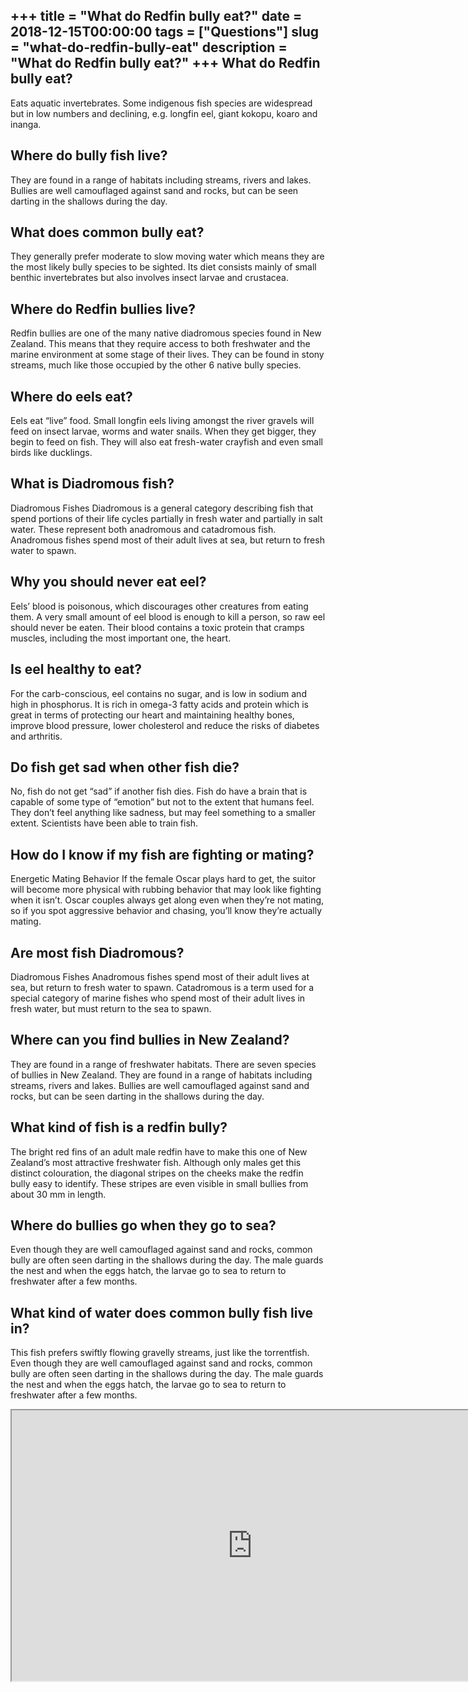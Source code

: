 +++
title = "What do Redfin bully eat?"
date = 2018-12-15T00:00:00
tags = ["Questions"]
slug = "what-do-redfin-bully-eat"
description = "What do Redfin bully eat?"
+++
What do Redfin bully eat?
-------------------------

Eats aquatic invertebrates. Some indigenous fish species are widespread but in low numbers and declining, e.g. longfin eel, giant kokopu, koaro and inanga.

Where do bully fish live?
-------------------------

They are found in a range of habitats including streams, rivers and lakes. Bullies are well camouflaged against sand and rocks, but can be seen darting in the shallows during the day.

What does common bully eat?
---------------------------

They generally prefer moderate to slow moving water which means they are the most likely bully species to be sighted. Its diet consists mainly of small benthic invertebrates but also involves insect larvae and crustacea.

Where do Redfin bullies live?
-----------------------------

Redfin bullies are one of the many native diadromous species found in New Zealand. This means that they require access to both freshwater and the marine environment at some stage of their lives. They can be found in stony streams, much like those occupied by the other 6 native bully species.

Where do eels eat?
------------------

Eels eat “live” food. Small longfin eels living amongst the river gravels will feed on insect larvae, worms and water snails. When they get bigger, they begin to feed on fish. They will also eat fresh-water crayfish and even small birds like ducklings.

What is Diadromous fish?
------------------------

Diadromous Fishes Diadromous is a general category describing fish that spend portions of their life cycles partially in fresh water and partially in salt water. These represent both anadromous and catadromous fish. Anadromous fishes spend most of their adult lives at sea, but return to fresh water to spawn.

Why you should never eat eel?
-----------------------------

Eels’ blood is poisonous, which discourages other creatures from eating them. A very small amount of eel blood is enough to kill a person, so raw eel should never be eaten. Their blood contains a toxic protein that cramps muscles, including the most important one, the heart.

Is eel healthy to eat?
----------------------

For the carb-conscious, eel contains no sugar, and is low in sodium and high in phosphorus. It is rich in omega-3 fatty acids and protein which is great in terms of protecting our heart and maintaining healthy bones, improve blood pressure, lower cholesterol and reduce the risks of diabetes and arthritis.

Do fish get sad when other fish die?
------------------------------------

No, fish do not get “sad” if another fish dies. Fish do have a brain that is capable of some type of “emotion” but not to the extent that humans feel. They don’t feel anything like sadness, but may feel something to a smaller extent. Scientists have been able to train fish.

How do I know if my fish are fighting or mating?
------------------------------------------------

Energetic Mating Behavior If the female Oscar plays hard to get, the suitor will become more physical with rubbing behavior that may look like fighting when it isn’t. Oscar couples always get along even when they’re not mating, so if you spot aggressive behavior and chasing, you’ll know they’re actually mating.

Are most fish Diadromous?
-------------------------

Diadromous Fishes Anadromous fishes spend most of their adult lives at sea, but return to fresh water to spawn. Catadromous is a term used for a special category of marine fishes who spend most of their adult lives in fresh water, but must return to the sea to spawn.

Where can you find bullies in New Zealand?
------------------------------------------

They are found in a range of freshwater habitats. There are seven species of bullies in New Zealand. They are found in a range of habitats including streams, rivers and lakes. Bullies are well camouflaged against sand and rocks, but can be seen darting in the shallows during the day.

What kind of fish is a redfin bully?
------------------------------------

The bright red fins of an adult male redfin have to make this one of New Zealand’s most attractive freshwater fish. Although only males get this distinct colouration, the diagonal stripes on the cheeks make the redfin bully easy to identify. These stripes are even visible in small bullies from about 30 mm in length.

Where do bullies go when they go to sea?
----------------------------------------

Even though they are well camouflaged against sand and rocks, common bully are often seen darting in the shallows during the day. The male guards the nest and when the eggs hatch, the larvae go to sea to return to freshwater after a few months.

What kind of water does common bully fish live in?
--------------------------------------------------

This fish prefers swiftly flowing gravelly streams, just like the torrentfish. Even though they are well camouflaged against sand and rocks, common bully are often seen darting in the shallows during the day. The male guards the nest and when the eggs hatch, the larvae go to sea to return to freshwater after a few months.

<iframe allow="accelerometer; autoplay; clipboard-write; encrypted-media; gyroscope; picture-in-picture" allowfullscreen="" class="__youtube_prefs__  epyt-is-override  no-lazyload" data-no-lazy="1" data-origheight="433" data-origwidth="770" data-skipgform_ajax_framebjll="" height="433" id="_ytid_72713" loading="lazy" src="https://www.youtube.com/embed/6x1t7iE3ZFg?enablejsapi=1&autoplay=0&cc_load_policy=0&cc_lang_pref=&iv_load_policy=1&loop=0&modestbranding=0&rel=1&fs=1&playsinline=0&autohide=2&theme=dark&color=red&controls=1&" title="YouTube player" width="770"></iframe>